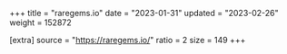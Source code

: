 +++
title = "raregems.io"
date = "2023-01-31"
updated = "2023-02-26"
weight = 152872

[extra]
source = "https://raregems.io/"
ratio = 2
size = 149
+++
